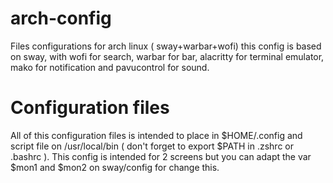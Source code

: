 # arch-config
Files configurations for arch linux ( sway+warbar+wofi)
this config is based on sway, with wofi for search, warbar for bar, alacritty for terminal emulator, mako for notification and pavucontrol for sound.

# Configuration files

All of this configuration files is intended to place in $HOME/.config and script file on /usr/local/bin ( don't forget to export $PATH in .zshrc or .bashrc ).
This config is intended for 2 screens but you can adapt the var $mon1 and $mon2 on sway/config for change this. 
